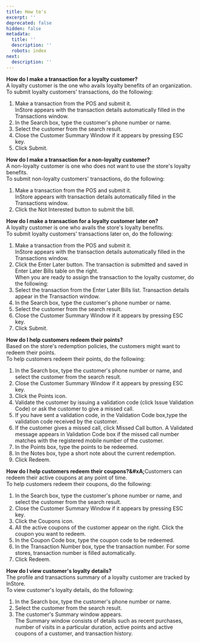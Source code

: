 ```yaml
---
title: How to's
excerpt: ''
deprecated: false
hidden: false
metadata:
  title: ''
  description: ''
  robots: index
next:
  description: ''
---
```

**How do I make a transaction for a loyalty customer?**\
A loyalty customer is the one who avails loyalty benefits of an organization. To submit loyalty customers' transactions, do the following:

1. Make a transaction from the POS and submit it.\
   InStore appears with the transaction details automatically filled in the Transactions window.
2. In the Search box, type the customer's phone number or name.
3. Select the customer from the search result.
4. Close the Customer Summary Window if it appears by pressing ESC key.
5. Click Submit.

**How do I make a transaction for a non-loyalty customer?**\
A non-loyalty customer is one who does not want to use the store's loyalty benefits.\
To submit non-loyalty customers' transactions, do the following:

1. Make a transaction from the POS and submit it.\
   InStore appears with transaction details automatically filled in the Transactions window.
2. Click the Not Interested button to submit the bill.

**How do I make a transaction for a loyalty customer later on?**\
A loyalty customer is one who avails the store's loyalty benefits.\
To submit loyalty customers' transactions later on, do the following:

1. Make a transaction from the POS and submit it.\
   InStore appears with the transaction details automatically filled in the Transactions window.
2. Click the Enter Later button. The transaction is submitted and saved in Enter Later Bills table on the right.\
   When you are ready to assign the transaction to the loyalty customer, do the following:
3. Select the transaction from the Enter Later Bills list. Transaction details appear in the Transaction window.
4. In the Search box, type the customer's phone number or name.
5. Select the customer from the search result.
6. Close the Customer Summary Window if it appears by pressing ESC key.
7. Click Submit.

**How do I help customers redeem their points?**\
Based on the store's redemption policies, the customers might want to redeem their points.\
To help customers redeem their points, do the following:

1. In the Search box, type the customer's phone number or name, and select the customer from the search result.
2. Close the Customer Summary Window if it appears by pressing ESC key.
3. Click the Points icon.
4. Validate the customer by issuing a validation code (click Issue Validation Code) or ask the customer to give a missed call.
5. If you have sent a validation code, in the Validation Code box,type the validation code received by the customer.
6. If the customer gives a missed call, click Missed Call button. A Validated message appears in Validation Code box if the missed call number matches with the registered mobile number of the customer.
7. In the Points box, type the points to be redeemed.
8. In the Notes box, type a short note about the current redemption.
9. Click Redeem.

**How do I help customers redeem their coupons?\&#xA;**&#x43;ustomers can redeem their active coupons at any point of time.\
To help customers redeem their coupons, do the following:

1. In the Search box, type the customer's phone number or name, and select the customer from the search result.
2. Close the Customer Summary Window if it appears by pressing ESC key.
3. Click the Coupons icon.
4. All the active coupons of the customer appear on the right. Click the coupon you want to redeem.
5. In the Coupon Code box, type the coupon code to be redeemed.
6. In the Transaction Number box, type the transaction number. For some stores, transaction number is filled automatically.
7. Click Redeem.

**How do I view customer's loyalty details?**\
The profile and transactions summary of a loyalty customer are tracked by InStore.\
To view customer's loyalty details, do the following:

1. In the Search box, type the customer's phone number or name.
2. Select the customer from the search result.
3. The customer's Summary window appears.\
   The Summary window consists of details such as recent purchases, number of visits in a particular duration, active points and active coupons of a customer, and transaction history.
